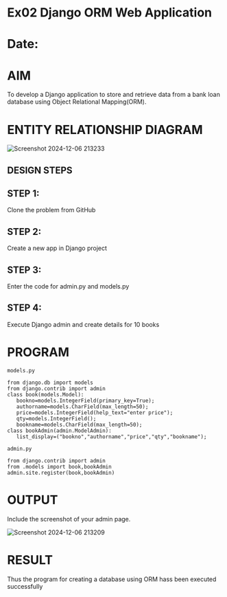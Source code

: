 # Ex02 Django ORM Web Application
# Date: 
# AIM
To develop a Django application to store and retrieve data from a bank loan database using Object Relational Mapping(ORM).

# ENTITY RELATIONSHIP DIAGRAM

![Screenshot 2024-12-06 213233](https://github.com/user-attachments/assets/f4b50d3a-ded2-4ddb-ad14-960c154d08cb)


## DESIGN STEPS
## STEP 1:
Clone the problem from GitHub

## STEP 2:
Create a new app in Django project

## STEP 3:
Enter the code for admin.py and models.py

## STEP 4:
Execute Django admin and create details for 10 books

# PROGRAM
```
models.py

from django.db import models                                                                                                                      
from django.contrib import admin                                             
class book(models.Model):                    				      
   bookno=models.IntegerField(primary_key=True);                                                      
   authorname=models.CharField(max_length=50);                                                            
   price=models.IntegerField(help_text="enter price");                       
   qty=models.IntegerField();                                                
   bookname=models.CharField(max_length=50);                                 
class bookAdmin(admin.ModelAdmin):                                           
   list_display=("bookno","authorname","price","qty","bookname"); 

admin.py

from django.contrib import admin                                             
from .models import book,bookAdmin                                           
admin.site.register(book,bookAdmin)
```
# OUTPUT
Include the screenshot of your admin page.

![Screenshot 2024-12-06 213209](https://github.com/user-attachments/assets/28f4eca8-9058-48d5-8d94-edd309f8803a)

# RESULT
Thus the program for creating a database using ORM hass been executed successfully
